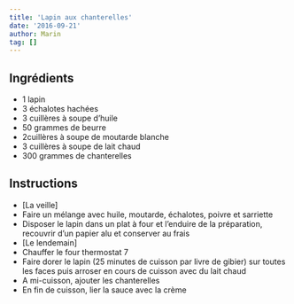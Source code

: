 ```yaml
---
title: 'Lapin aux chanterelles'
date: '2016-09-21'
author: Marin
tag: []
---
```

## Ingrédients
- 1 lapin
- 3 échalotes hachées
- 3 cuillères à soupe d’huile
- 50 grammes de beurre
- 2cuillères à soupe de moutarde blanche
- 3 cuillères à soupe de lait chaud
- 300 grammes de chanterelles

## Instructions
- \[La veille\]
- Faire un mélange avec huile, moutarde, échalotes, poivre et sarriette
- Disposer le lapin dans un plat à four et l’enduire de la préparation, recouvrir d’un papier alu et conserver au frais
- \[Le lendemain\]
- Chauffer le four thermostat 7
- Faire dorer le lapin (25 minutes de cuisson par livre de gibier) sur toutes les faces puis arroser en cours de cuisson avec du lait chaud
- A mi-cuisson, ajouter les chanterelles
- En fin de cuisson, lier la sauce avec la crème

